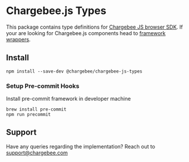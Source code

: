 # Chargebee.js Types

This package contains type definitions for [Chargebee JS browser SDK](https://js.chargebee.com/v2/chargebee.js). If your are looking for Chargebee.js components head to [framework wrappers](https://github.com/chargebee/chargebee-js-wrappers).

## Install
`npm install --save-dev @chargebee/chargebee-js-types`

### Setup Pre-commit Hooks
Install pre-commit framework in developer machine
```
brew install pre-commit
npm run precommit
```

## Support
Have any queries regarding the implementation? Reach out to [support@chargebee.com](mailto:support@chargebee.com)
